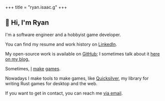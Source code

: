 +++
title = "ryan.isaac.g"
+++

## 👋 Hi, I'm Ryan

I'm a software engineer and a hobbyist game developer.

You can find my resume and work history on [LinkedIn](https://linkedin.com/in/ryanisaacg).

My open-source work is available on [GitHub](https://github.com/ryanisaacg/);
I sometimes talk about it [here on my blog.](posts/)

Sometimes, [I](https://github.com/ryanisaacg/rebound) [make](https://github.com/ryanisaacg/hellevator) [games](https://github.com/ryanisaacg/interplanet).

Nowadays I make tools to make games, like [Quicksilver](https://github.com/ryanisaacg/quicksilver), my library for writing Rust games for desktop and the web.

If you want to get in contact, you can reach me [via email](mailto:ryan@ryanisaacg.com).


